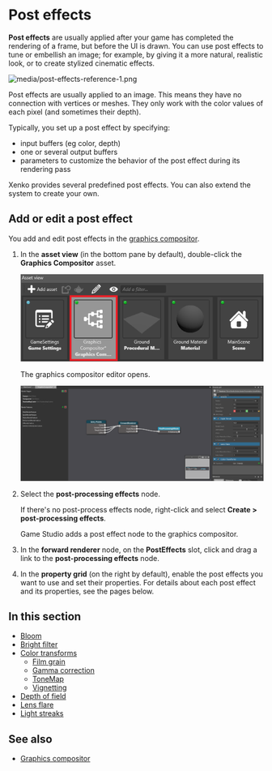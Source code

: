 # Post effects

**Post effects** are usually applied after your game has completed the rendering of a frame, but before the UI is drawn. You can use post effects to tune or embellish an image; for example, by giving it a more natural, realistic look, or to create stylized cinematic effects.

![media/post-effects-reference-1.png](media/post-effects-reference-1.png) 

Post effects are usually applied to an image. This means they have no connection with vertices or meshes. They only work with the color values of each pixel (and sometimes their depth).

Typically, you set up a post effect by specifying:

- input buffers (eg color, depth)
- one or several output buffers
- parameters to customize the behavior of the post effect during its rendering pass

Xenko provides several predefined post effects. You can also extend the system to create your own.

## Add or edit a post effect

You add and edit post effects in the [graphics compositor](../graphics-compositor/index.md).

1. In the **asset view** (in the bottom pane by default), double-click the **Graphics Compositor** asset.

    ![Graphics Compositor asset](..\graphics-compositor\media\graphics-compositor-asset.png)

    The graphics compositor editor opens.

    ![Graphics Compositor editor](..\graphics-compositor\media\graphics-compositor-editor.png)

2. Select the **post-processing effects** node.

    If there's no post-process effects node, right-click and select **Create > post-processing effects**.

    Game Studio adds a post effect node to the graphics compositor.

3. In the **forward renderer** node, on the **PostEffects** slot, click and drag a link to the **post-processing effects** node.

4. In the **property grid** (on the right by default), enable the post effects you want to use and set their properties. For details about each post effect and its properties, see the pages below.

## In this section

* [Bloom](bloom.md)
* [Bright filter](bright-filter.md)
* [Color transforms](color-transforms/index.md)
    * [Film grain](film-grain.md)
    * [Gamma correction](gamma-correction.md)
    * [ToneMap](tonemap.md)
    * [Vignetting](vignetting.md)
* [Depth of field](depth-of-field.md)
* [Lens flare](lens-flare.md)
* [Light streaks](light-streaks.md)

## See also

* [Graphics compositor](../graphics-compositor/index.md)